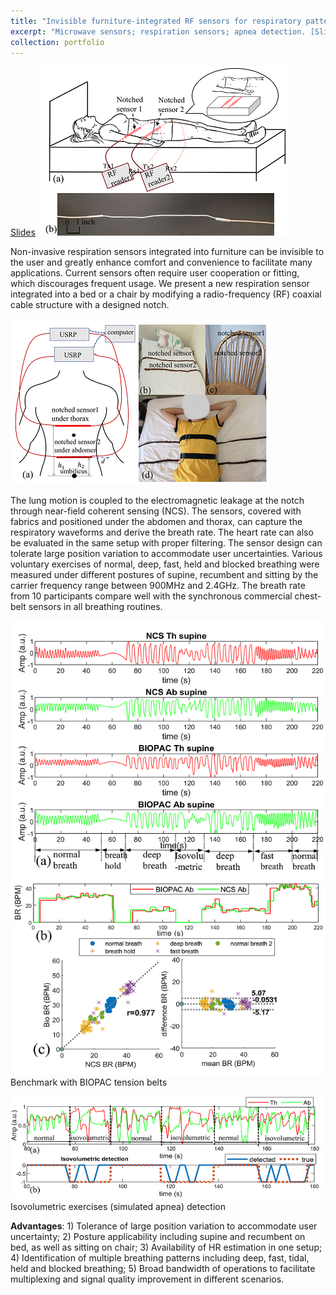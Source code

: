 ```yaml
---
title: "Invisible furniture-integrated RF sensors for respiratory pattern monitoring   "
excerpt: "Microwave sensors; respiration sensors; apnea detection. [Slides](http://zijingzhang1997.github.io/files/notch/notch_intro.pdf) <br/><img src='/images/notch/pic1.png'>"
collection: portfolio
---
```

[Slides](http://zijingzhang1997.github.io/files/notch/notch_intro.pdf)
<img src='/images/notch/pic3.png'>  <br/>

Non-invasive respiration sensors integrated into furniture can be invisible to the user and greatly enhance comfort and convenience to facilitate many applications. Current sensors often require user cooperation or fitting, which discourages frequent usage. We present a new respiration sensor integrated into a bed or a chair by modifying a radio-frequency (RF) coaxial cable structure with a designed notch. 

<img src='/images/notch/pic2.png'>  <br/>

The lung motion is coupled to the electromagnetic leakage at the notch through near-field coherent sensing (NCS). The sensors, covered with fabrics and positioned under the abdomen and thorax, can capture the respiratory waveforms and derive the breath rate. The heart rate can also be evaluated in the same setup with proper filtering. 
The sensor design can tolerate large position variation to accommodate user uncertainties. Various voluntary exercises of normal, deep, fast, held and blocked breathing were measured under different postures of supine, recumbent and sitting by the carrier frequency range between 900MHz and 2.4GHz. The breath rate from 10 participants compare well with the synchronous commercial chest-belt sensors in all breathing routines.  

<img src='/images/notch/pic4.png'>  <br/>
Benchmark with BIOPAC tension belts

<img src='/images/notch/pic5.png'>  <br/>
Isovolumetric exercises (simulated apnea) detection 

**Advantages**: 1) Tolerance of large position variation to accommodate user uncertainty; 2) Posture applicability including supine and recumbent on bed, as well as sitting on chair; 3) Availability of HR estimation in one setup; 4) Identification of multiple breathing patterns including deep, fast, tidal, held and blocked breathing; 5) Broad bandwidth of operations to facilitate multiplexing and signal quality improvement in different scenarios. 
  
